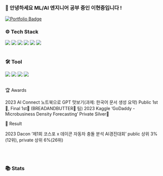 ### 👋 안녕하세요  ML/AI 엔지니어 공부 중인 이현중입니다 !

[![Portfolio Badge](https://img.shields.io/badge/Portfolio-ffffff?style=flat-square&logo=Notion&logoColor=black&link=https://www.notion.so/Geon-Lee-0a2ead807ec24791b5f75a5d0974fca8)](https://www.notion.so/LEE-HYEONJUNG-c70b140c79444c89b6645e684f24724b)


### ⚙️ **Tech Stack**
<img src="https://img.shields.io/badge/Python-3766AB?style=flat-square&logo=Python&logoColor=white"/> <img src="https://img.shields.io/badge/MySQL-4479A1?style=flat-square&logo=MySQL&logoColor=white"/> 
<img src="https://img.shields.io/badge/TensorFlow-FF6F00?style=flat-square&logo=TensorFlow&logoColor=white"/> <img src="https://img.shields.io/badge/PyTorch-EE4C2C?style=flat-square&logo=PyTorch&logoColor=white"/> <img src="https://img.shields.io/badge/Scikit Learn-F7931E?style=flat-square&logo=scikit%2Dlearn&logoColor=white"/> <img src="https://img.shields.io/badge/Flask-000000?style=flat-square&logo=Flask&logoColor=white"/> 
<br/>
<br/>  
 
### 🛠 **Tool**
<img src="https://img.shields.io/badge/Jupyter-F37626?style=flat-square&logo=Jupyter&logoColor=white"/> <img src="https://img.shields.io/badge/Colab-F9AB00?style=flat-square&logo=Google Colab&logoColor=white"/> <img src="https://img.shields.io/badge/VSCode-007ACC?style=flat-square&logo=Visual Studio Code&logoColor=white"/> <img src="https://img.shields.io/badge/AWS-232F3E?style=flat-square&logo=Amazon AWS&logoColor=white"/>
<br/>
<br/>
 

🏆 Awards

2023 AI Connect 노트북으로 GPT 맛보기(과제: 한국어 문서 생성 요약) Public 1st🥇, Final 1st🥇 (BREADANDBUTTER🍷 팀)
2023 Kaggle ‘GoDaddy - Microbusiness Density Forecasting’ Private Silver🥈

📝 Result

2023 Dacon ‘제1회 코스포 x 데이콘 자동차 충돌 분석 AI경진대회’ public 상위 3%(12위), private 상위 6%(26위)

<br/>
<br/>
 
### 📚 **Stats**

